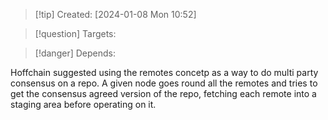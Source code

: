 
>[!tip] Created: [2024-01-08 Mon 10:52]

>[!question] Targets: 

>[!danger] Depends: 

Hoffchain suggested using the remotes concetp as a way to do multi party consensus on a repo.  A given node goes round all the remotes and tries to get the consensus agreed version of the repo, fetching each remote into a staging area before operating on it.